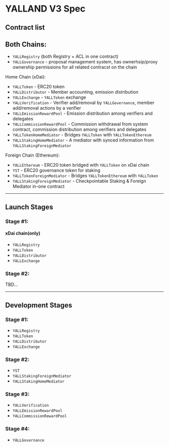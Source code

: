 # YALLAND V3 Spec

## Contract list

## Both Chains:
* `YALLRegistry` (both Registry + ACL in one contract)
* `YALLGovernance` - proposal management system, has ownerhsip/proxy ownership permissions for all related contracst on the chain

Home Chain (xDai):
* `YALLToken` - ERC20 token
* `YALLDistributor` - Member accounting, emission distribution
* `YALLExchange` - `YALLToken` exchange
* `YALLVerification` - Verifier add/removal by `YALLGovernance`, member add/removal actions by a verifier
* `YALLEmissionRewardPool` - Emission distribution among verifiers and delegates
* `YALLCommissionRewardPool` - Commission withdrawal from system contract, commission distribution among verifiers and delegates
* `YALLTokenHomeMediator` - Bridges `YALLToken` with `YALLTokenEthereum`
* `YALLStakingHomeMediator` - A mediator with synced information from `YALLStakingForeignMediator`

Foreign Chain (Ethereum):
* `YALLEthereum` - ERC20 token bridged with `YALLToken` on xDai chain
* `YST` - ERC20 governance token for staking
* `YALLTokenForeignMediator` - Bridges `YALLTokenEthereum` with `YALLToken`
* `YALLStakingForeignMediator` - Checkpointable Staking & Foreign Mediator in-one contract

--------
## Launch Stages
### Stage #1:
#### xDai chain(only)

* `YALLRegistry`
* `YALLToken`
* `YALLDistributor`
* `YALLExchange`

### Stage #2:

TBD...

--------
## Development Stages
### Stage #1:

* `YALLRegistry`
* `YALLToken`
* `YALLDistributor`
* `YALLExchange`

### Stage #2:

* `YST`
* `YALLStakingForeignMediator`
* `YALLStakingHomeMediator`

### Stage #3:

* `YALLVerification`
* `YALLEmissionRewardPool`
* `YALLCommissionRewardPool`

### Stage #4:

* `YALLGovernance`
